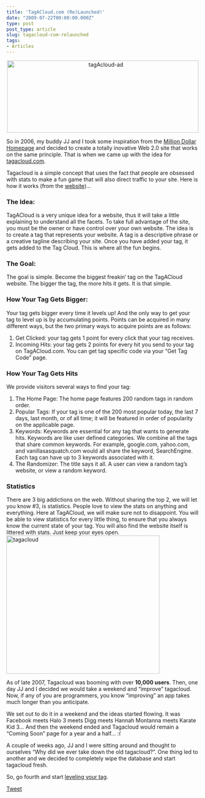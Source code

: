 ```yaml
---
title: 'TagACloud.com (Re)Launched!'
date: "2009-07-22T00:00:00.000Z"
type: post 
post_type: article
slug: tagacloud-com-relaunched
tags: 
- Articles
---
```

<p style="text-align: center;">
  <a href="http://brandontreb.com/wp-content/uploads/2009/07/tagAcloud-ad1.gif"><img class="size-medium wp-image-349  aligncenter" title="tagAcloud-ad" src="http://brandontreb.com/wp-content/uploads/2009/07/tagAcloud-ad1-500x188.gif" alt="tagAcloud-ad" width="500" height="188" /></a>
</p>

<p style="text-align: left;">
  So in 2006, my buddy JJ and I took some inspiration from the <a href="http://www.milliondollarhomepage.com/">Million Dollar Homepage</a> and decided to create a totally inovative Web 2.0 site that works on the same principle. That is when we came up with the idea for <a href="http://tagacloud.com">tagacloud.com</a>.
</p>

<p style="text-align: left;">
  Tagacloud is a simple concept that uses the fact that people are obsessed with stats to make a fun game that will also direct traffic to your site. Here is how it works (from the <a href="http://www.tagacloud.com/help/instructions">website</a>)&#8230;
</p>

### The Idea:

TagACloud is a very unique idea for a website, thus it will take a little explaining to understand all the facets. To take full advantage of the site, you must be the owner or have control over your own website. The idea is to create a tag that represents your website. A tag is a descriptive phrase or a creative tagline describing your site. Once you have added your tag, it gets added to the Tag Cloud. This is where all the fun begins.

### The Goal:

The goal is simple. Become the biggest freakin’ tag on the TagACloud website. The bigger the tag, the more hits it gets. It is that simple.

### How Your Tag Gets Bigger:

Your tag gets bigger every time it levels up! And the only way to get your tag to level up is by accumulating points. Points can be acquired in many different ways, but the two primary ways to acquire points are as follows:

  1. Get Clicked: your tag gets 1 point for every click that your tag receives.
  2. Incoming Hits: your tag gets 2 points for every hit you send to your tag on TagACloud.com. You can get tag specific code via your “Get Tag Code” page.

### How Your Tag Gets Hits

We provide visitors several ways to find your tag:

  1. The Home Page: The home page features 200 random tags in random order.
  2. Popular Tags: If your tag is one of the 200 most popular today, the last 7 days, last month, or of all time; it will be featured in order of popularity on the applicable page.
  3. Keywords: Keywords are essential for any tag that wants to generate hits. Keywords are like user defined categories. We combine all the tags that share common keywords. For example, google.com, yahoo.com, and vanillasasquatch.com would all share the keyword, SearchEngine. Each tag can have up to 3 keywords associated with it.
  4. The Randomizer: The title says it all. A user can view a random tag’s website, or view a random keyword.

### Statistics

There are 3 big addictions on the web. Without sharing the top 2, we will let you know #3, is statistics. People love to view the stats on anything and everything. Here at TagACloud, we will make sure not to disappoint. You will be able to view statistics for every little thing, to ensure that you always know the current state of your tag. You will also find the website itself is littered with stats. Just keep your eyes open.  
[<img class="alignnone" title="tagacloud" src="../wp-content/uploads/2009/07/tagacloud.jpg" alt="tagacloud" width="400" height="360" />][1]

As of late 2007, Tagacloud was booming with over **10,000 users**. Then, one day JJ and I decided we would take a weekend and &#8220;improve&#8221; tagacloud. Now, if any of you are programmers, you know &#8220;improving&#8221; an app takes much longer than you anticipate.

We set out to do it in a weekend and the ideas started flowing. It was Facebook meets Halo 3 meets Digg meets Hannah Montanna meets Karate Kid 3&#8230; And then the weekend ended and Tagacloud would remain a &#8220;Coming Soon&#8221; page for a year and a half&#8230; <img src="http://brandontreb.com/wp-includes/images/smilies/frownie.png" alt=":(" class="wp-smiley" style="height: 1em; max-height: 1em;" />

A couple of weeks ago, JJ and I were sitting around and thought to ourselves &#8220;Why did we ever take down the old tagacloud?&#8221;. One thing led to another and we decided to completely wipe the database and start tagacloud fresh.

So, go fourth and start [leveling your tag][2].

<div style="">
  <a href="http://twitter.com/share" class="twitter-share-button" data-count="horizontal" data-text="TagACloud.com (Re)Launched!" data-url="http://brandontreb.com/tagacloud-com-relaunched"  data-via="brandontreb" data-related="brandontreb:">Tweet</a>
</div>

 [1]: ../wp-content/uploads/2009/07/tagacloud.jpg
 [2]: http://tagacloud.com